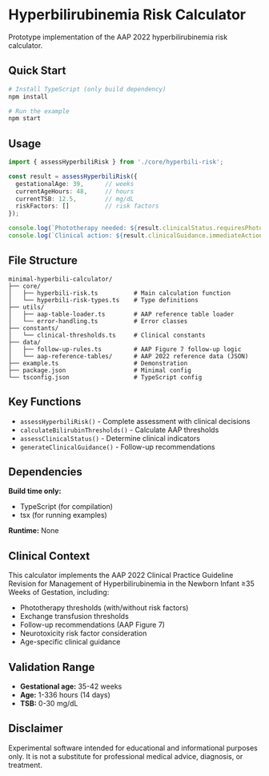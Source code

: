 # Hyperbilirubinemia Risk Calculator

Prototype implementation of the AAP 2022 hyperbilirubinemia risk calculator.

## Quick Start

```bash
# Install TypeScript (only build dependency)
npm install

# Run the example
npm start
```

## Usage

```typescript
import { assessHyperbiliRisk } from './core/hyperbili-risk';

const result = assessHyperbiliRisk({
  gestationalAge: 39,      // weeks
  currentAgeHours: 48,     // hours
  currentTSB: 12.5,        // mg/dL
  riskFactors: []          // risk factors
});

console.log(`Phototherapy needed: ${result.clinicalStatus.requiresPhototherapy}`);
console.log(`Clinical action: ${result.clinicalGuidance.immediateAction}`);
```

## File Structure

```
minimal-hyperbili-calculator/
├── core/
│   ├── hyperbili-risk.ts          # Main calculation function
│   └── hyperbili-risk-types.ts    # Type definitions
├── utils/
│   ├── aap-table-loader.ts        # AAP reference table loader
│   └── error-handling.ts          # Error classes
├── constants/
│   └── clinical-thresholds.ts     # Clinical constants
├── data/
│   ├── follow-up-rules.ts         # AAP Figure 7 follow-up logic
│   └── aap-reference-tables/      # AAP 2022 reference data (JSON)
├── example.ts                     # Demonstration
├── package.json                   # Minimal config
└── tsconfig.json                  # TypeScript config
```

## Key Functions

- `assessHyperbiliRisk()` - Complete assessment with clinical decisions
- `calculateBilirubinThresholds()` - Calculate AAP thresholds
- `assessClinicalStatus()` - Determine clinical indicators
- `generateClinicalGuidance()` - Follow-up recommendations

## Dependencies

**Build time only:**
- TypeScript (for compilation)
- tsx (for running examples)

**Runtime:** None

## Clinical Context

This calculator implements the AAP 2022 Clinical Practice Guideline Revision for Management of Hyperbilirubinemia in the Newborn Infant ≥35 Weeks of Gestation, including:

- Phototherapy thresholds (with/without risk factors)
- Exchange transfusion thresholds
- Follow-up recommendations (AAP Figure 7)
- Neurotoxicity risk factor consideration
- Age-specific clinical guidance

## Validation Range

- **Gestational age:** 35-42 weeks
- **Age:** 1-336 hours (14 days)
- **TSB:** 0-30 mg/dL

## Disclaimer

Experimental software intended for educational and informational purposes only. It is not a substitute for professional medical advice, diagnosis, or treatment.